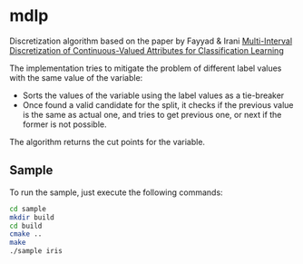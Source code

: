 # mdlp
Discretization algorithm based on the paper by Fayyad &amp; Irani [Multi-Interval Discretization of Continuous-Valued Attributes for Classification Learning](https://www.ijcai.org/Proceedings/93-2/Papers/022.pdf)

The implementation tries to mitigate the problem of different label values with the same value of the variable:

- Sorts the values of the variable using the label values as a tie-breaker
- Once found a valid candidate for the split, it checks if the previous value is the same as actual one, and tries to get previous one, or next if the former is not possible.

The algorithm returns the cut points for the variable.

## Sample

To run the sample, just execute the following commands:

```bash
cd sample
mkdir build
cd build
cmake ..
make
./sample iris
```